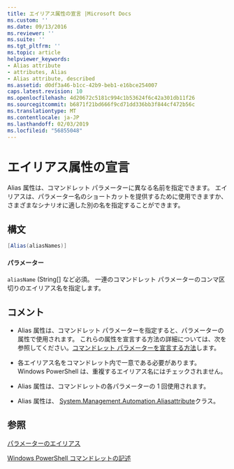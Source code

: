 ```yaml
---
title: エイリアス属性の宣言 |Microsoft Docs
ms.custom: ''
ms.date: 09/13/2016
ms.reviewer: ''
ms.suite: ''
ms.tgt_pltfrm: ''
ms.topic: article
helpviewer_keywords:
- Alias attribute
- attributes, Alias
- Alias attribute, described
ms.assetid: d0df3a46-b1cc-42b9-beb1-e16bce254007
caps.latest.revision: 10
ms.openlocfilehash: 4d20672c5181c994c1b53624f6c42a301db11f26
ms.sourcegitcommit: b6871f21bd666f9cd71dd336bb3f844cf472b56c
ms.translationtype: MT
ms.contentlocale: ja-JP
ms.lasthandoff: 02/03/2019
ms.locfileid: "56855048"
---
```

# <a name="alias-attribute-declaration"></a>エイリアス属性の宣言

Alias 属性は、コマンドレット パラメーターに異なる名前を指定できます。 エイリアスは、パラメーター名のショートカットを提供するために使用できますか、さまざまなシナリオに適した別の名を指定することができます。

## <a name="syntax"></a>構文

```csharp
[Alias(aliasNames)]
```

#### <a name="parameters"></a>パラメーター

`aliasName` (String[] など必須。 一連のコマンドレット パラメーターのコンマ区切りのエイリアス名を指定します。

## <a name="remarks"></a>コメント

- Alias 属性は、コマンドレット パラメーターを指定すると、パラメーターの属性で使用されます。 これらの属性を宣言する方法の詳細については、次を参照してください。[コマンドレット パラメーターを宣言する方法](./how-to-declare-cmdlet-parameters.md)します。

- 各エイリアス名をコマンドレット内で一意である必要があります。 Windows PowerShell は、重複するエイリアス名にはチェックされません。

- Alias 属性は、コマンドレットの各パラメーターの 1 回使用されます。

- Alias 属性は、 [System.Management.Automation.Aliasattribute](/dotnet/api/System.Management.Automation.AliasAttribute)クラス。

## <a name="see-also"></a>参照

[パラメーターのエイリアス](./parameter-aliases.md)

[Windows PowerShell コマンドレットの記述](./writing-a-windows-powershell-cmdlet.md)
